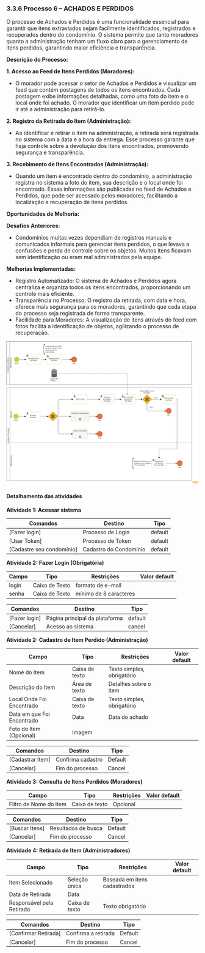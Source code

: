 ### 3.3.6 Processo 6 – ACHADOS E PERDIDOS

O processo de Achados e Perdidos é uma funcionalidade essencial para garantir que itens extraviados sejam facilmente identificados, registrados e recuperados dentro do condomínio. O sistema permite que tanto moradores quanto a administração tenham um fluxo claro para o gerenciamento de itens perdidos, garantindo maior eficiência e transparência.

**Descrição do Processo:**

**1. Acesso ao Feed de Itens Perdidos (Moradores):**
   
* O morador pode acessar o setor de Achados e Perdidos e visualizar um feed que contém postagens de todos os itens encontrados. Cada postagem exibe informações detalhadas, como uma foto do item e o local onde foi achado. O morador que identificar um item perdido pode ir até a administração para retirá-lo.

**2. Registro da Retirada do Item (Administração):**
   
* Ao identificar e retirar o item na administração, a retirada será registrada no sistema com a data e a hora da entrega. Esse processo garante que haja controle sobre a devolução dos itens encontrados, promovendo segurança e transparência.

**3. Recebimento de Itens Encontrados (Administração):**
   
* Quando um item é encontrado dentro do condomínio, a administração registra no sistema a foto do item, sua descrição e o local onde foi encontrado. Essas informações são publicadas no feed de Achados e Perdidos, que pode ser acessado pelos moradores, facilitando a localização e recuperação de itens perdidos.

**Oportunidades de Melhoria:**

**Desafios Anteriores:**

* Condomínios muitas vezes dependiam de registros manuais e comunicados informais para gerenciar itens perdidos, o que levava a confusões e perda de controle sobre os objetos. Muitos itens ficavam sem identificação ou eram mal administrados pela equipe.

**Melhorias Implementadas:**

* Registro Automatizado: O sistema de Achados e Perdidos agora centraliza e organiza todos os itens encontrados, proporcionando um controle mais eficiente.
* Transparência no Processo: O registro da retirada, com data e hora, oferece mais segurança para os moradores, garantindo que cada etapa do processo seja registrada de forma transparente.
* Facilidade para Moradores: A visualização de itens através do feed com fotos facilita a identificação de objetos, agilizando o processo de recuperação.

![Exemplo de um Modelo BPMN do PROCESSO 1](images/processo-6-achados-e-perdidos.png "Modelo BPMN do Processo 1.")

#### Detalhamento das atividades

**Atividade 1: Acessar sistema**

| Comandos         |  Destino                   | Tipo |
| ---                  | ---                            | ---               |
| [Fazer login] | Processo de Login   |default|
| [Usar Token]       |          Processo de Token               |   default                |
| [Cadastre seu condomínio]           | Cadastro do Condomínio              | default       |

**Atividade 2: Fazer Login (Obrigatória)**

| Campo       | Tipo         | Restrições | Valor default |
| ---             | ---              | ---            | ---               |
| login |     Caixa de Texto  |  formato de e-mail |                   |
| senha  |   Caixa de Texto   | mínimo de 8 caracteres      |                   |

| Comandos         |  Destino                   | Tipo |
| ---                  | ---                            | ---               |
| [Fazer login] | Página principal da plataforma  |default |
| [Cancelar]       |  Acesso ao sistema   |   cancel                |

**Atividade 2: Cadastro de Item Perdido (Administração)**

| **Campo**       | **Tipo**         | **Restrições** | **Valor default** |
| ---             | ---              | ---            | ---               |
| Nome do Item | Caixa de texto |  Texto simples, obrigatório  |                   |
| Descrição do Item | Área de texto	  | Detalhes sobre o item |                   |
| Local Onde Foi Encontrado |  Caixa de texto  |Texto simples, obrigatório |                   |
| Data em que Foi Encontrado | Data  |  Data do achado   |                   |
| Foto do Item (Opcional)  |   Imagem  |                |                   |

| **Comandos**         |  **Destino**                   | **Tipo**          |
| ---                  | ---                            | ---               |
|[Cadastrar Item]|Confirma cadastro  | Default |
|[Cancelar]  |     Fim do processo  |   Cancel  |


**Atividade 3: Consulta de Itens Perdidos (Moradores)**

| **Campo**       | **Tipo**         | **Restrições** | **Valor default** |
| ---             | ---              | ---            | ---               |
|Filtro de Nome do Item| Caixa de texto  |  Opcional  |                   |


| **Comandos**         |  **Destino**                   | **Tipo**          |
| ---                  | ---                            | ---               |
| [Buscar Itens]| Resultados de busca  |Default|
|    [Cancelar] |   Fim do processo      |     Cancel|

**Atividade 4: Retirada de Item (Administradores)**

| **Campo**       | **Tipo**         | **Restrições** | **Valor default** |
| ---             | ---              | ---            | ---               |
|Item Selecionado | Seleção única | Baseada em itens cadastrados |                   |
|  Data de Retirada   |  Data  |                |                   |
|  Responsável pela Retirada |  Caixa de texto    |  Texto obrigatório |                   |

| **Comandos**         |  **Destino**                   | **Tipo**          |
| ---                  | ---                            | ---               |
|[Confirmar Retirada] | Confirma a retirada  | Default |
|  [Cancelar]   |    Fim do processo  |    Cancel   |
